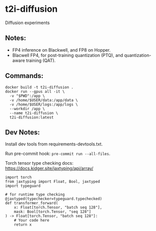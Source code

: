 # t2i-diffusion
Diffusion experiments

## Notes:
* FP4 inference on Blackwell, and FP8 on Hopper.
* Blacwell FP4, for post-training quantization (PTQ), and quantization-aware training (QAT).

## Commands:
```
docker build -t t2i-diffusion .
docker run --gpus all -it \
  -v "$PWD":/app \
  -v /home/$USER/data:/app/data \
  -v /home/$USER/logs:/app/logs \
  --workdir /app \
  --name t2i-diffusion \
  t2i-diffusion:latest
```

## Dev Notes:
Install dev tools from requirements-devtools.txt.

Run pre-commit hook: `pre-commit run --all-files`.

Torch tensor type checking docs: https://docs.kidger.site/jaxtyping/api/array/

```
import torch
from jaxtyping import Float, Bool, jaxtyped
import typeguard

# for runtime type checking
@jaxtyped(typechecker=typeguard.typechecked)
def transformer_forward(
    x: Float[torch.Tensor, "batch seq 128"],
    mask: Bool[torch.Tensor, "seq 128"]
) -> Float[torch.Tensor, "batch seq 128"]:
    # Your code here
    return x
```